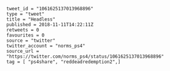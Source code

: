 ```
tweet_id = "1061625137013968896"
type = "tweet"
title = "Headless"
published = 2018-11-11T14:22:11Z
retweets = 0
favourites = 0
source = "twitter"
twitter_account = "norms_ps4"
source_url = "https://twitter.com/norms_ps4/status/1061625137013968896"
tag = [ "ps4share", "reddeadredemption2",]
```

<p class='image'><img src='http://mnf.m17s.net/2018/11/11/Drumby2XgAU5epj.jpg' alt=''></p>

